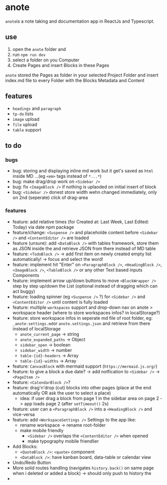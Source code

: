 # anote

`anote`is a note taking and documentation app in ReactJs and Typescript.

## use
1. open the `anote` folder and
2. run `npm run dev`
3. select a folder on you Computer
4. Create Pages and insert Blocks in these Pages

`anote` stored the Pages as folder in your selected Project Folder and insert index.md file to every Folder with the Blocks Metadata and Content

## features

- `headings` and `paragraph`
- `tp-do` lists
- `image` upload
- `file` upload
- `table` support

## to do

### bugs
- bug: storing and displaying inline md work but it get's saved as `html` inside MD ...(eg `<em>` tags instead of `*...*`)
- bug: make drag/drop work on `<Sidebar />`
- bug: fix `<ImageBlock />` if nothing is uplaoded on initial insert of block
- bug: `<Sidebar />` donest store width wehn changed immediately, only on 2nd (seperate) click of drag-area

### features 
- feature: add relative times (for Created at: Last Week, Last Edited: Today) via date npm package
- feature/change: `<Suspense />` and placeholde content before `<Sidebar />` and `<ContentEditor />` are loaded
- feature (unsure): add `<DataBlock />` with tables framework, store them as JSON inside the and retrieve JSON from there instead of MD table 
- feature: `<TodoBlock />` -> add first item on newly created empty list automatically! -> focus and select the word!
- feature: implement hit "Enter" on `<ParagraphBlock />`, `<HeadingBlock />`, `<ImageBlock />`, `<TableBlock />` or any other Text based inputs Components
- feature: implement arrow up/down buttons to move `<BlockWrapper />` step by step up/down the List (optional instead of dragging which can act buggy)
- feature: loading spinner (eg `<Suspense />` ?) for `<Sidebar />` and `<ContentEditor />` until content is fully loaded
- feature: multiple `workspaces` support and drop-down nav on anote > workspace header (where to store workspaces infos? in localStorage?)
- feature: store workspace infos in seperate md file of root folder, eg: `_anote-settings.md`or `anote.settings.json` and retrieve from there instead of localStorage
  - `anote_current_page` -> string
  - `anote_expanded_paths` -> Object
  - `sidebar_open` -> boolean
  - `sidebar_width` -> number
  - `table-{id}-headers` -> Array
  - `table-{id}-widths` -> Array
- feature: `CanvasBlock` with mermaid support (`https://mermaid.js.org/`)
- feature: to give a block a due date? -> add notfication to `<Sidebar />` -> `<PageItem />`
- feature: `<CalendarBlock />`? 
- feature: drag'n'drop (cut) blocks into other pages (place at the end automatically OR ask the user to select a place)
  - idea: if user drag a block from page 1 in the sidebar area on page 2 -> app loads page 2 (after `setTimeout()` 2s)
- feature: user can a `<ParagraphBlock />` into a `<HeadingBlock />` and vice-versa
- feature: add `<WorkspaceSettings />` Settings to the app like:
  - rename workspace -> rename root-folder
  - make mobile friendly
    - `<Sidebar />` overlaps the `<ContentEditor />` when opened
    - make typography mobile friendlier
- Add Blocks:
  - `<QuoteBlock />`: `<quote>` component
  - `<DataBlock />`: have kanban board, data-table or calendar view
- Undo/Redo Button
- More solid routes handling (navigates `history.back()` on same page when i deleted or added a block) -> should only push to history the 
- 